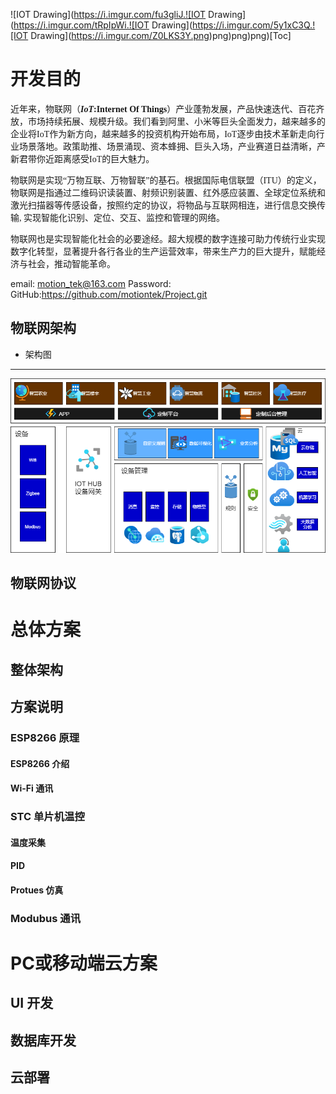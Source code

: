 ![IOT Drawing](https://i.imgur.com/fu3gliJ.![IOT Drawing](https://i.imgur.com/tRpIpWi.![IOT Drawing](https://i.imgur.com/5y1xC3Q.![IOT Drawing](https://i.imgur.com/Z0LKS3Y.png)png)png)png)[Toc]
# 开发目的
<font face="黑体"> 近年来，物联网（**_IoT_:Internet Of Things**）产业蓬勃发展，产品快速迭代、百花齐放，市场持续拓展、规模升级。我们看到阿里、小米等巨头全面发力，越来越多的企业将IoT作为新方向，越来越多的投资机构开始布局，IoT逐步由技术革新走向行业场景落地。政策助推、场景涌现、资本蜂拥、巨头入场，产业赛道日益清晰，产新君带你近距离感受IoT的巨大魅力。</font>

<font face="STCAIYUN">物联网是实现“万物互联、万物智联”的基石。根据国际电信联盟（ITU）的定义，物联网是指通过二维码识读装置、射频识别装置、红外感应装置、全球定位系统和激光扫描器等传感设备，按照约定的协议，将物品与互联网相连，进行信息交换传输, 实现智能化识别、定位、交互、监控和管理的网络。</font>

物联网也是实现智能化社会的必要途经。超大规模的数字连接可助力传统行业实现数字化转型，显著提升各行各业的生产运营效率，带来生产力的巨大提升，赋能经济与社会，推动智能革命。

email: motion_tek@163.com
Password: 
GitHub:https://github.com/motiontek/Project.git

## 物联网架构
* 架构图
---  
![IOT Architecture](../Image/IOT%20Drawing.png)



## 物联网协议

# 总体方案

## 整体架构

## 方案说明
### ESP8266 原理
#### ESP8266 介绍
#### Wi-Fi 通讯
### STC 单片机温控
#### 温度采集
#### PID
#### Protues 仿真
### Modubus 通讯
# PC或移动端云方案
## UI 开发
## 数据库开发
## 云部署
